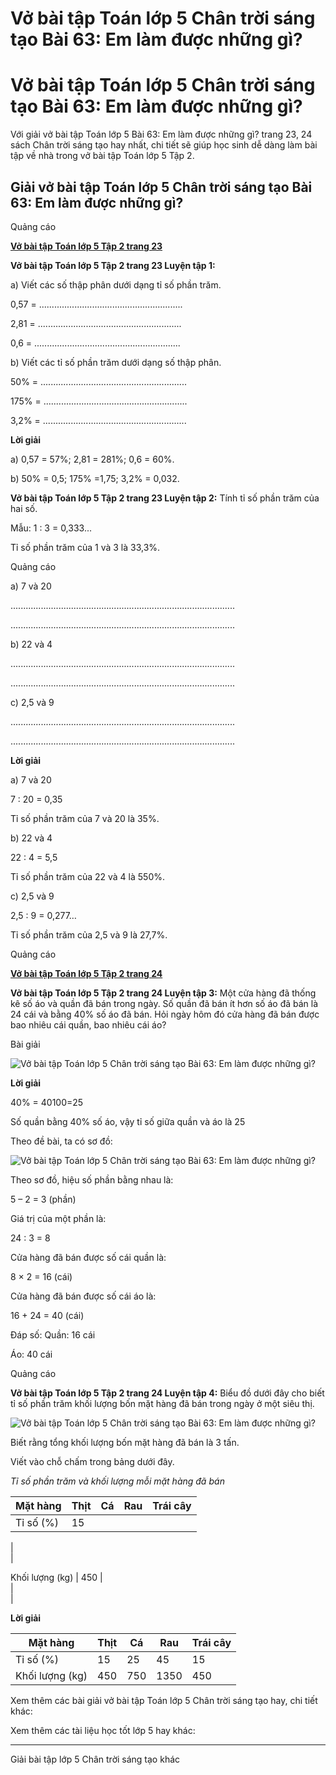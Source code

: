 # Vở bài tập Toán lớp 5 Chân trời sáng tạo Bài 63: Em làm được những gì?

# Vở bài tập Toán lớp 5 Chân trời sáng tạo Bài 63: Em làm được những gì?

Với giải vở bài tập Toán lớp 5 Bài 63: Em làm được những gì? trang 23, 24 sách Chân trời sáng tạo hay nhất, chi tiết sẽ giúp học sinh dễ dàng làm bài tập về nhà trong vở bài tập Toán lớp 5 Tập 2.

## Giải vở bài tập Toán lớp 5 Chân trời sáng tạo Bài 63: Em làm được những gì?

Quảng cáo

[**Vở bài tập Toán lớp 5 Tập 2 trang 23**](https://vietjack.com/vbt-toan-5-ct/vbt-toan-lop-5-tap-2-trang-23.jsp)

**Vở bài tập Toán lớp 5 Tập 2 trang 23 Luyện tập 1:**

a) Viết các số thập phân dưới dạng tỉ số phần trăm. 

0,57 = .........................................................

2,81 = .........................................................

0,6 = ..........................................................

b) Viết các tỉ số phần trăm dưới dạng số thập phân. 

50% = ..........................................................

175% = .........................................................

3,2% = .........................................................

**Lời giải**

a) 0,57 = 57%; 2,81 = 281%; 0,6 = 60%.

b) 50% = 0,5; 175% =1,75; 3,2% = 0,032.

**Vở bài tập Toán lớp 5 Tập 2 trang 23 Luyện tập 2:** Tính tỉ số phần trăm của hai số.

Mẫu: 1 : 3 = 0,333...

Tỉ số phần trăm của 1 và 3 là 33,3%.

Quảng cáo

a) 7 và 20

.........................................................................................

.........................................................................................

b) 22 và 4

.........................................................................................

.........................................................................................

c) 2,5 và 9

.........................................................................................

.........................................................................................

**Lời giải**

a) 7 và 20

7 : 20 = 0,35

Tỉ số phần trăm của 7 và 20 là 35%.

b) 22 và 4

22 : 4 = 5,5

Tỉ số phần trăm của 22 và 4 là 550%.

c) 2,5 và 9

2,5 : 9 = 0,277…

Tỉ số phần trăm của 2,5 và 9 là 27,7%.

Quảng cáo

[**Vở bài tập Toán lớp 5 Tập 2 trang 24**](https://vietjack.com/vbt-toan-5-ct/vbt-toan-lop-5-tap-2-trang-24.jsp)

**Vở bài tập Toán lớp 5 Tập 2 trang 24 Luyện tập 3:** Một cửa hàng đã thống kê số áo và quần đã bán trong ngày. Số quần đã bán ít hơn số áo đã bán là 24 cái và bằng 40% số áo đã bán. Hỏi ngày hôm đó cửa hàng đã bán được bao nhiêu cái quần, bao nhiêu cái áo?

Bài giải

![Vở bài tập Toán lớp 5 Chân trời sáng tạo Bài 63: Em làm được những gì?](https://vietjack.com/vbt-toan-5-ct/images/bai-63-em-lam-duoc-nhung-gi-5.PNG)

**Lời giải**

40% = 40100=25

Số quần bằng 40% số áo, vậy tỉ số giữa quần và áo là 25

Theo đề bài, ta có sơ đồ:

![Vở bài tập Toán lớp 5 Chân trời sáng tạo Bài 63: Em làm được những gì?](https://vietjack.com/vbt-toan-5-ct/images/bai-63-em-lam-duoc-nhung-gi.PNG)

Theo sơ đồ, hiệu số phần bằng nhau là:

5 – 2 = 3 (phần)

Giá trị của một phần là:

24 : 3 = 8

Cửa hàng đã bán được số cái quần là:

8 × 2 = 16 (cái)

Cửa hàng đã bán được số cái áo là:

16 + 24 = 40 (cái)

Đáp số: Quần: 16 cái

Áo: 40 cái

Quảng cáo

**Vở bài tập Toán lớp 5 Tập 2 trang 24 Luyện tập 4:** Biểu đồ dưới đây cho biết tỉ số phần trăm khối lượng bốn mặt hàng đã bán trong ngày ở một siêu thị.

![Vở bài tập Toán lớp 5 Chân trời sáng tạo Bài 63: Em làm được những gì?](https://vietjack.com/vbt-toan-5-ct/images/bai-63-em-lam-duoc-nhung-gi-a.PNG)

Biết rằng tổng khối lượng bốn mặt hàng đã bán là 3 tấn. 

Viết vào chỗ chấm trong bảng dưới đây.

_Tỉ số phần trăm và khối lượng mỗi mặt hàng đã bán_

Mặt hàng |  Thịt |  Cá |  Rau |  Trái cây  
---|---|---|---|---  
Tỉ số (%) |  15 |    
|    
|    
  
Khối lượng (kg) |  450 |    
|    
|    
  
  
**Lời giải**

Mặt hàng |  Thịt |  Cá |  Rau |  Trái cây  
---|---|---|---|---  
Tỉ số (%) |  15 |  25 |  45 |  15  
Khối lượng (kg) |  450 |  750 |  1350 |  450  
  
Xem thêm các bài giải vở bài tập Toán lớp 5 Chân trời sáng tạo hay, chi tiết khác:

Xem thêm các tài liệu học tốt lớp 5 hay khác:

* * *

Giải bài tập lớp 5 Chân trời sáng tạo khác
